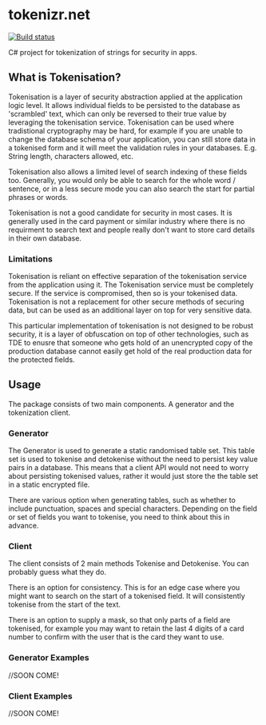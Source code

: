 # tokenizr.net

[![Build status](https://dev.azure.com/jaredfholgate/tokenizr.net/_apis/build/status/tokenizr.net)](https://dev.azure.com/jaredfholgate/tokenizr.net/_build/latest?definitionId=-1) 

C# project for tokenization of strings for security in apps.

## What is Tokenisation?

Tokenisation is a layer of security abstraction applied at the application logic level. It allows individual fields to be persisted to the database as 'scrambled' text, which can only be reversed to their true value by leveraging the tokenisation service. Tokenisation can be used where tradistional cryptography may be hard, for example if you are unable to change the database schema of your application, you can still store data in a tokenised form and it will meet the validation rules in your databases. E.g. String length, characters allowed, etc.

Tokenisation also allows a limited level of search indexing of these fields too. Generally, you would only be able to search for the whole word / sentence, or in a less secure mode you can also search the start for partial phrases or words.

Tokenisation is not a good candidate for security in most cases. It is generally used in the card payment or similar industry where there is no requirment to search text and people really don't want to store card details in their own database.

### Limitations

Tokenisation is reliant on effective separation of the tokenisation service from the application using it. The Tokenisation service must be completely secure. If the service is compromised, then so is your tokenised data. Tokenisation is not a replacement for other secure methods of securing data, but can be used as an additional layer on top for very sensitive data. 

This particular implementation of tokenisation is not designed to be robust security, it is a layer of obfuscation on top of other technologies, such as TDE to enusre that someone who gets hold of an unencrypted copy of the production database cannot easily get hold of the real production data for the protected fields.

## Usage
The package consists of two main components. A generator and the tokenization client.

### Generator
The Generator is used to generate a static randomised table set. This table set is used to tokenise and detokenise without the need to persist key value pairs in a database. This means that a client API would not need to worry about persisting tokenised values, rather it would just store the the table set in a static encrypted file. 

There are various option when generating tables, such as whether to include punctuation, spaces and special characters. Depending on the field or set of fields you want to tokenise, you need to think about this in advance.

### Client

The client consists of 2 main methods Tokenise and Detokenise. You can probably guess what they do.

There is an option for consistency. This is for an edge case where you might want to search on the start of a tokenised field. It will consistently tokenise from the start of the text.

There is an option to supply a mask, so that only parts of a field are tokenised, for example you may want to retain the last 4 digits of a card number to confirm with the user that is the card they want to use.

### Generator Examples

//SOON COME!

### Client Examples

//SOON COME!